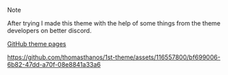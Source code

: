 > [!NOTE]
> After trying I made this theme with the help of some things from the theme developers on better discord.

[GitHub theme pages](https://thomasthanos.github.io/1st-theme/SimplethemeV2.theme.css)
<!-- 1st video show -->
https://github.com/thomasthanos/1st-theme/assets/116557800/bf699006-6b82-47dd-a70f-08e8841a33a6
